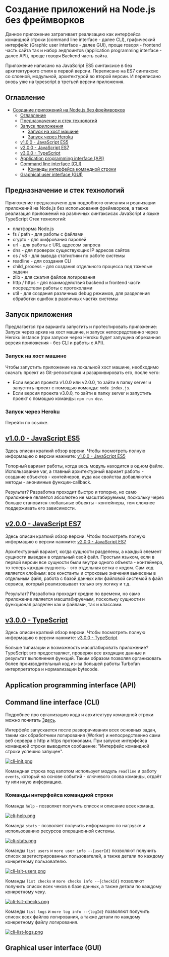 # Создание приложений на Node.js без фреймворков

Данное приложение затрагивает реализацию как интерфейса командной строки (command line interface - далее CLI), графический
интерфейс (Graphic user interface - далее GUI), проще говоря - frontend часть сайта так и набор эндпоинтов (application programming interface - далее API), 
проще говоря Backend часть сайта.

Приложение написано на JavaScript ES5 синтаксисе в без архитектурного стиля в первой версии. Переписано на ES7 синтаксис
со слоеной, модульной, архитектурой во второй версии. И переписано вновь уже на typescript в третьей версии приложения.

## Оглавление
- [Создание приложений на Node.js без фреймворков](#создание-приложений-на-nodejs-без-фреймворков)
	- [Оглавление](#оглавление)
	- [Предназначение и стек технологий](#предназначение-и-стек-технологий)
	- [Запуск приложения](#запуск-приложения)
		- [Запуск на хост машине](#запуск-на-хост-машине)
		- [Запуск через Heroku](#запуск-через-heroku)
	- [v1.0.0 - JavaScript ES5](#v100---javascript-es5)
	- [v2.0.0 - JavaScript ES7](#v200---javascript-es7)
	- [v3.0.0 - TypeScript](#v300---typescript)
	- [Application programming interface (API)](#application-programming-interface-api)
	- [Command line interface (CLI)](#command-line-interface-cli)
		- [Команды интерфейса командной строки](#команды-интерфейса-командной-строки)
	- [Graphical user interface (GUI)](#graphical-user-interface-gui)

## Предназначение и стек технологий

Приложение предназначено для подробного описания и реализации приложений на Node.js без использования фреймворков, а также реализация
приложений на различных синтаксисах JavaScript и языке TypeScript
Стек технологий:
- платформа Node.js
- fs / path - для работы с файлами
- crypto - для шифрования паролей
- url - для работы с URL адресом запроса
- dns - для проверок существующих IP адресов сайтов
- os / v8 - для вывода статистики по работе системы
- readline - для создания CLI
- child_process - для создания отдельного процесса под тяжелые задачи
- zlib - для сжатия файлов логирования
- http / https - для взаимодействия backend и frontend части посредством работы с протоколами
- util - для создания различных debug режимов, для разделения обработки ошибок в различных частях системы

## Запуск приложения

Предлагается три варианта запустить и протестировать приложение: Запуск через архив на хост машине,
и запуск непосредственно через Heroku instance (при запуске через Heroku будет запущена обрезанная версия приложения - без CLI и работы с API).

### Запуск на хост машине

Чтобы запустить приложение на локальной хост машине, необходимо скачать проект из Git-репозитория и разархивировать его, после чего:
- Если версия проекта v1.0.0 или v2.0.0, то зайти в папку server и запустить проект с помощью команды: `node index.js`.
- Если версия проекта v3.0.0, то зайти в папку server и запустить проект с помощью команды: `npm run dev`.

### Запуск через Heroku

Перейти по ссылке.

## [v1.0.0 - JavaScript ES5](wiki/v1.0.0.md)

Здесь описан краткий обзор версии. Чтобы посмотреть полную информацию о версии нажмите: [v1.0.0 - JavaScript ES5](wiki/v1.0.0.md)

Топорный вариант работы, когда весь модуль находится в одном файле. Использование var, а главный архитектурный вариант работы - создание 
объектов - контейнеров, куда как свойства добавляются методы - анонимные функции-callback.

Результат? Разработка проходит быстро и топорно, но само приложение является абсолютно не масштабируемым, поскольку через больше становится
глобальные объекты - контейнеры, тем сложнее поддерживать его зависимости.



## [v2.0.0 - JavaScript ES7](wiki/v2.0.0.md)

Здесь описан краткий обзор версии. Чтобы посмотреть полную информацию о версии нажмите: [v2.0.0 - JavaScript ES7](wiki/v2.0.0.md)

Архитектурный вариант, когда сущности разделены, а каждый элемент сущности выведен в отдельный свой файл. Простым языком, если в первой версии
все сущности были внутри одного объекта - контейнера, то теперь каждая сущность - это отдельная ветка с кодом. Сам код является слоёным:
все константы и строковые значения вынесены в отдельным файл, работа с базой данных или файловой системой в файл сервиса, который реализовывает только эту логику
и т.д.

Результат? Разработка проходит средне по времени, но само приложение является масштабируемым, поскольку сущности и функционал разделен как и файлами, так и классами.

## [v3.0.0 - TypeScript](wiki/v3.0.0.md)

Здесь описан краткий обзор версии. Чтобы посмотреть полную информацию о версии нажмите: [v3.0.0 - TypeScript](wiki/v3.0.0.md)

Больше типизации и возможность масштабировать приложение? TypeScript это предоставляет, проверяя все входящие данные и результат выполнения функций. Таким образом позволяя 
организовать более производительный код из-за большей работы Turbofan интерпретатора и нормализации bytecode.

## Application programming interface (API) 

## Command line interface (CLI)

Подробнее про организацию кода и архитектуру командной строки можно почитать [Здесь](wiki/v2.0.0.md#command-line-interface-cli).

Интерфейс запускается после разворачивания всех основных задач, таким как обработчики логирования (Worker) и непосредственно сами веб сервера с http и https протоколами. При запуске интерфейса командной строки выводится сообщение: "Интерфейс командной строки успешно запущен".

[![cli-init.png](https://i.postimg.cc/v8cSr2yY/cli-init.png)](https://postimg.cc/V5PR1R5p)

Командная строка под капотом использует модуль `readline` и работу `events`, который на основе событий - ключевого слова команды, отдаёт ту или иную информацию.

### Команды интерфейса командной строки

Команда `help` - позволяет получить список и описание всех команд.

[![cli-help.png](https://i.postimg.cc/66Rf6rc5/cli-help.png)](https://postimg.cc/5j4CnFDZ)

Команда `stats` - позволяет получить информацию по нагрузке и использованию ресурсов операционной системы.

[![cli-stats.png](https://i.postimg.cc/nzKrghKZ/cli-stats.png)](https://postimg.cc/623BGw11)

Команды `list users` и `more user info --{userId}` позволяют получить список зарегистрированных пользователей, а также детали по каждому конкретному пользователю.

[![cli-lsit-users.png](https://i.postimg.cc/ZqbJnx6k/cli-lsit-users.png)](https://postimg.cc/bZB7Fb6L)

Команды `list checks` и `more checks info --{checkId}` позволяют получить список всех чеков в базе данных, а также детали по каждому конкретному чеку.

[![cli-lsit-checks.png](https://i.postimg.cc/44VpRpbv/cli-lsit-checks.png)](https://postimg.cc/7bP5gGRb)

Команды `list logs` и `more log info --{logId}` позволяют получить список всех файлов логирования, а также детали по каждому конкретному файлу логирования.

[![cli-list-logs.png](https://i.postimg.cc/9fswvfDN/cli-list-logs.png)](https://postimg.cc/McbGBqby)

## Graphical user interface (GUI)